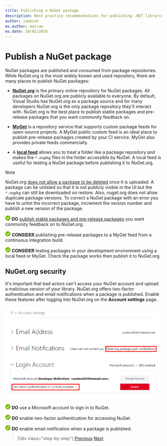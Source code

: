 ```yaml
---
title: Publishing a NuGet package
description: Best practice recommendations for publishing .NET libraries to NuGet.
author: jamesnk
ms.author: mairaw
ms.date: 10/02/2018
---
```

# Publish a NuGet package

NuGet packages are published and consumed from package repositories. While NuGet.org is the most widely known and used repository, there are many places to publish NuGet packages:

* **[NuGet.org](https://www.nuget.org/)** is the primary online repository for NuGet packages. All packages on NuGet.org are publicly available to everyone. By default, Visual Studio has NuGet.org as a package source and for many developers NuGet.org is the only package repository they'll interact with. NuGet.org is the best place to publish stable packages and pre-release packages that you want community feedback on.

* **[MyGet](https://myget.org/)** is a repository service that supports custom package feeds for open-source projects. A MyGet public custom feed is an ideal place to publish pre-release packages created by your CI service. MyGet also provides private feeds commercially.

* A **[local feed](/nuget/hosting-packages/local-feeds)** allows you to treat a folder like a package repository and makes the `*.nupkg` files in the folder accessible by NuGet. A local feed is useful for testing a NuGet package before publishing it to NuGet.org.

> [!NOTE]
> NuGet.org [does not allow a package to be deleted](/nuget/policies/deleting-packages) once it is uploaded. A package can be unlisted so that it is not publicly visible in the UI but the `*.nupkg` can still be downloaded on restore. Also, nuget.org does not allow duplicate package versions. To correct a NuGet package with an error you have to unlist the incorrect package, increment the version number and publish a new version of the package.

![check mark icon](../../media/check-mark.png) **DO** [publish stable packages and pre-release packages](/nuget/create-packages/publish-a-package) you want community feedback on to NuGet.org.

![check mark icon](../../media/check-mark.png) **CONSIDER** publishing pre-release packages to a MyGet feed from a continuous integration build.

![check mark icon](../../media/check-mark.png) **CONSIDER** testing packages in your development environment using a local feed or MyGet. Check the package works then publish it to NuGet.org.

## NuGet.org security

It's important that bad actors can't access your NuGet account and upload a malicious version of your library. NuGet.org offers two-factor authentication and email notifications when a package is published. Enable these features after logging into NuGet.org on the **Account settings** page.

![alt text](./media/publish-nuget-package/nuget-2fa.png "NuGet Account Security")

![check mark icon](../../media/check-mark.png) **DO** use a Microsoft account to sign in to NuGet.

![check mark icon](../../media/check-mark.png) **DO** enable two-factor authentication for accessing NuGet.

![check mark icon](../../media/check-mark.png) **DO** enable email notification when a package is published.

>[!div class="step-by-step"]
>[Previous](sourcelink.md)
>[Next](versioning.md)
